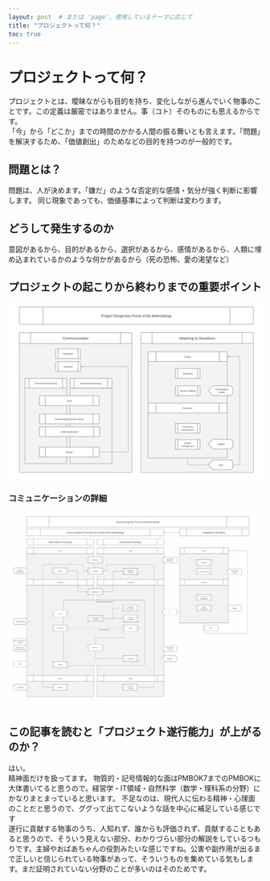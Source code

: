 ```yaml
---
layout: post  # または 'page'、使用しているテーマに応じて
title: "プロジェクトって何？"
toc: true
---
```


# プロジェクトって何？

プロジェクトとは、曖昧ながらも目的を持ち、変化しながら進んでいく物事のことです。この定義は厳密ではありません。事（コト）そのものにも思えるからです。  
「今」から「どこか」までの時間のかかる人間の振る舞いとも言えます。「問題」を解決するため、「価値創出」のためなどの目的を持つのが一般的です。  

## 問題とは？

問題は、人が決めます。「嫌だ」のような否定的な感情・気分が強く判断に影響します。
同じ現象であっても、価値基準によって判断は変わります。

## どうして発生するのか

意図があるから、目的があるから、選択があるから、感情があるから、人類に埋め込まれているかのような何かがあるから（死の恐怖、愛の渇望など）  

## プロジェクトの起こりから終わりまでの重要ポイント

![Project Design Flowchart: Key Points of My Methodology](/img/PDFlow.avif.jpg "")

### コミュニケーションの詳細　

![Communication Flowchart: Key Points of My Methodology](/img/PD&ComFlow.avif.jpg "")

## この記事を読むと「プロジェクト遂行能力」が上がるのか？

はい。  
精神面だけを扱ってます。
物質的・記号情報的な面はPMBOK7までのPMBOKに大体書いてると思うので。経営学・IT領域・自然科学（数学・理科系の分野）にかなりまとまっていると思います。
不足なのは、現代人に伝わる精神・心理面のことだと思うので、ググって出てこないような話を中心に補足している感じです  
遂行に貢献する物事のうち、人知れず、誰からも評価されず、貢献することもあると思うので、そういう見えない部分、わかりづらい部分の解説をしているつもりです。主婦やおばあちゃんの役割みたいな感じですね。公害や副作用が出るまで正しいと信じられている物事があって、そういうものを集めている気もします。まだ証明されていない分野のことが多いのはそのためです。



